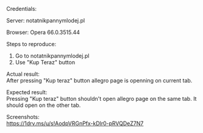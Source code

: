 Credentials:  

Server: notatnikpannymlodej.pl   

Browser: Opera 66.0.3515.44

Steps to reproduce:   
1. Go to notatnikpannymlodej.pl
2. Use "Kup Teraz" button  

Actual result:  
After pressing "Kup teraz" button allegro page is openning on current tab.

Expected result:  
Pressing "Kup teraz" button shouldn't open allegro page on the same tab. It should open on the other tab.

Screenshots:  
https://1drv.ms/u/s!AodpVRGnPfx-kDlr0-pRVQDeZ7N7
